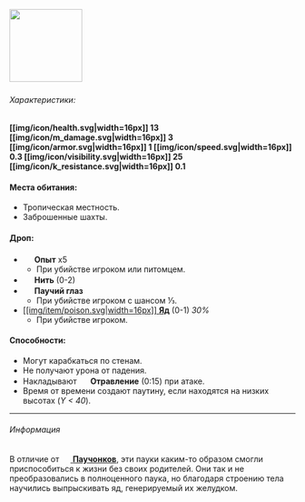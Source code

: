 <img src="https://gamepedia.cursecdn.com/minecraft_gamepedia/6/60/Cave_Spider.png" width="128"> 

###### Характеристики:
**[[img/icon/health.svg|width=16px]] 13
[[img/icon/m_damage.svg|width=16px]] 3
[[img/icon/armor.svg|width=16px]] 1
[[img/icon/speed.svg|width=16px]] 0.3
[[img/icon/visibility.svg|width=16px]] 25
[[img/icon/k_resistance.svg|width=16px]] 0.1**

#### Места обитания:
- Тропическая местность.
- Заброшенные шахты.

#### Дроп:
- <img src="https://gamepedia.cursecdn.com/minecraft_gamepedia/3/38/Experience_Orb.gif" width="16"> **Опыт** x5
  - При убийстве игроком или питомцем.
- <img src="https://gamepedia.cursecdn.com/minecraft_gamepedia/a/a0/String.png" width="16"> **Нить** (0-2)
- <img src="https://gamepedia.cursecdn.com/minecraft_gamepedia/1/1a/Spider_Eye_JE2_BE2.png" width="16"> **Паучий глаз**
  - При убийстве игроком с шансом ⅓.
- [[[img/item/poison.svg|width=16px]] **Яд**](https://github.com/SoSeDiK-Universe/Wiki/wiki/Яд) (0-1) *30%*
  - При убийстве игроком.

#### Способности:
- Могут карабкаться по стенам.
- Не получают урона от падения.
- Накладывают <img src="https://gamepedia.cursecdn.com/minecraft_gamepedia/0/05/Poison.png" width="16"> **Отравление** (0:15) при атаке.
- Время от времени создают паутину, если находятся на низких высотах (*Y < 40*).

___
###### Информация
В отличие от [<img src="https://gamepedia.cursecdn.com/minecraft_gamepedia/6/60/Cave_Spider.png" width="16"> **Паучонков**](https://github.com/SoSeDiK-Universe/Wiki/wiki/Паучонок), эти пауки каким-то образом смогли приспособиться к жизни без своих родителей. Они так и не преобразовались в полноценного паука, но благодаря строению тела научились выпрыскивать яд, генерируемый их желудком.